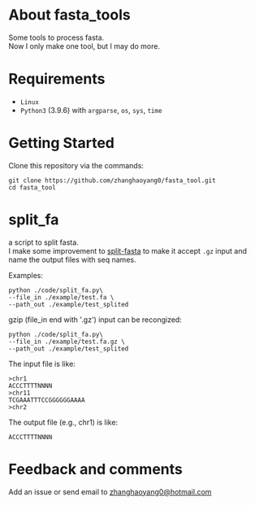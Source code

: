 
# About fasta_tools
Some tools to process fasta.  
Now I only make one tool, but I may do more.   

# Requirements 
- `Linux` 
- `Python3` (3.9.6) with `argparse`, `os`, `sys`, `time`

# Getting Started
Clone this repository via the commands:
```  
git clone https://github.com/zhanghaoyang0/fasta_tool.git
cd fasta_tool
```

# split_fa
a script to split fasta.  
I make some improvement to [split-fasta](https://github.com/uditvashisht/split-fasta) to make it accept `.gz` input and name the output files with seq names.

Examples:
```
python ./code/split_fa.py\
--file_in ./example/test.fa \
--path_out ./example/test_splited
```
gzip (file_in end with '.gz') input can be recongized: 
```
python ./code/split_fa.py\
--file_in ./example/test.fa.gz \
--path_out ./example/test_splited
```
The input file is like:
```
>chr1
ACCCTTTTNNNN
>chr11
TCGAAATTTCCGGGGGGAAAA
>chr2
```
The output file (e.g., chr1) is like:
```
ACCCTTTTNNNN
```

# Feedback and comments
Add an issue or send email to zhanghaoyang0@hotmail.com